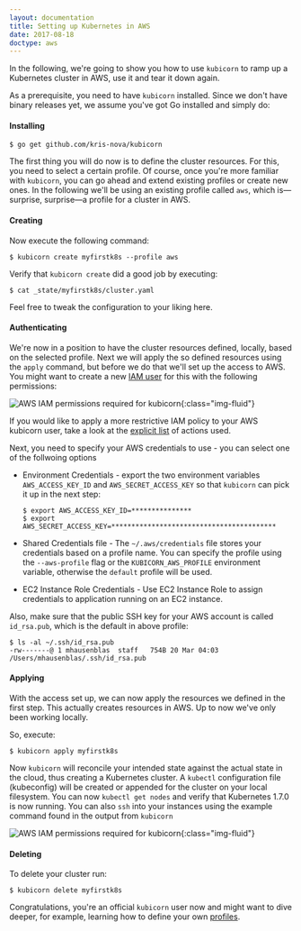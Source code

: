 ```yaml
---
layout: documentation
title: Setting up Kubernetes in AWS
date: 2017-08-18
doctype: aws
---
```


In the following, we're going to show you how to use `kubicorn` to ramp up a Kubernetes cluster in AWS, use it and tear it down again.

As a prerequisite, you need to have `kubicorn` installed. Since we don't have binary releases yet, we assume you've got Go installed and simply do:

#### Installing

```
$ go get github.com/kris-nova/kubicorn
```

The first thing you will do now is to define the cluster resources.
For this, you need to select a certain profile. Of course, once you're more familiar with `kubicorn`, you can go ahead and extend existing profiles or create new ones.
In the following we'll be using an existing profile called `aws`, which is—surprise, surprise—a profile for a cluster in AWS.

#### Creating

Now execute the following command:

```
$ kubicorn create myfirstk8s --profile aws
```

Verify that `kubicorn create` did a good job by executing:

```
$ cat _state/myfirstk8s/cluster.yaml
```

Feel free to tweak the configuration to your liking here.

#### Authenticating

We're now in a position to have the cluster resources defined, locally, based on the selected profile.
Next we will apply the so defined resources using the `apply` command, but before we do that we'll set up the access to AWS.
You might want to create a new [IAM user](http://docs.aws.amazon.com/IAM/latest/UserGuide/id_users_create.html) for this with the following permissions:

![AWS IAM permissions required for `kubicorn`](https://github.com/kris-nova/kubicorn/raw/master/docs/img/aws-iam-user-perm-screen-shot.png){:class="img-fluid"}

If you would like to apply a more restrictive IAM policy to your AWS kubicorn user, take a look at the [explicit list](http://kubicorn.io/documentation/minimal-aws-permissions.html) of actions used.

Next, you need to specify your AWS credentials to use - you can select one of the follwoing options 

 * Environment Credentials - export the two environment variables `AWS_ACCESS_KEY_ID` and `AWS_SECRET_ACCESS_KEY` so that `kubicorn` can pick it up in the next step:
 
    ```
    $ export AWS_ACCESS_KEY_ID=***************
    $ export AWS_SECRET_ACCESS_KEY=*****************************************
    ```
    

 * Shared Credentials file - The `~/.aws/credentials` file stores your credentials based on a profile name. You can
     specify the profile using the `--aws-profile` flag or the `KUBICORN_AWS_PROFILE` environment variable, otherwise
     the `default` profile will be used.

 * EC2 Instance Role Credentials - Use EC2 Instance Role to assign credentials to application running on an EC2 instance. 

Also, make sure that the public SSH key for your AWS account is called `id_rsa.pub`, which is the default in above profile:

```
$ ls -al ~/.ssh/id_rsa.pub
-rw-------@ 1 mhausenblas  staff   754B 20 Mar 04:03 /Users/mhausenblas/.ssh/id_rsa.pub
```

#### Applying

With the access set up, we can now apply the resources we defined in the first step. 
This actually creates resources in AWS. Up to now we've only been working locally.

So, execute:

```
$ kubicorn apply myfirstk8s
```

Now `kubicorn` will reconcile your intended state against the actual state in the cloud, thus creating a Kubernetes cluster.
A `kubectl` configuration file (kubeconfig) will be created or appended for the cluster on your local filesystem.
You can now `kubectl get nodes` and verify that Kubernetes 1.7.0 is now running.
You can also `ssh` into your instances using the example command found in the output from `kubicorn`

![AWS IAM permissions required for `kubicorn`](https://github.com/kris-nova/kubicorn/raw/master/docs/img/aws-example-apply.png){:class="img-fluid"}


#### Deleting

To delete your cluster run:

```
$ kubicorn delete myfirstk8s
```

Congratulations, you're an official `kubicorn` user now and might want to dive deeper,
for example, learning how to define your own [profiles](https://github.com/kris-nova/kubicorn/tree/master/profiles).
